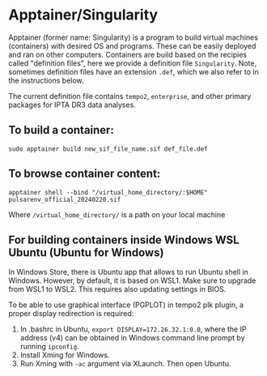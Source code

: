 # Apptainer/Singularity

Apptainer (former name: Singularity) is a program to build virtual machines (containers) with desired OS and programs. These can be easily deployed and ran on other computers. 
Containers are build based on the recipies called "definition files", here we provide a definition file `Singularity`. Note, sometimes definition files have an extension `.def`, which we also refer to in the instructions below.

The current definition file contains `tempo2`, `enterprise`, and other primary packages for IPTA DR3 data analyses.

## To build a container:

`sudo apptainer build new_sif_file_name.sif def_file.def`

## To browse container content:

`apptainer shell --bind "/virtual_home_directory/:$HOME"  pulsarenv_official_20240220.sif`

Where `/virtual_home_directory/` is a path on your local machine 

## For building containers inside Windows WSL Ubuntu (Ubuntu for Windows)

In Windows Store, there is Ubuntu app that allows to run Ubuntu shell in Windows. However, by default, it is based on WSL1. Make sure to upgrade from WSL1 to WSL2. This requires also updating settings in BIOS.

To be able to use graphical interface (PGPLOT) in tempo2 plk plugin, a proper display redirection is required:

1. In .bashrc in Ubuntu, `export DISPLAY=172.26.32.1:0.0`, where the IP address (v4) can be obtained in Windows command line prompt by running `ipconfig`.
2. Install Xming for Windows.
3. Run Xming with `-ac` argument via XLaunch. Then open Ubuntu.
